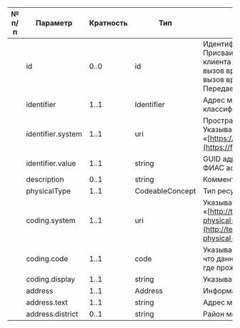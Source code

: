 | № **п/п** | **Параметр** | **Кратность** | **Тип** | **Описание** |
   | --- | --- | --- | --- | --- |
   |  | id | 0\..0 <br /> | id | Идентификатор ресурса Location. Присваивается СЗПВ после получения от клиента СЗПВ запроса создания заявки на вызов врача на дом (метод «Создание заявки на вызов врача на дом ($createhomecallrequest)»). Передается в формате guid |
   |  | identifier | 1\..1 | Identifier | Адрес места вызова в соответствии с классификатором ФИАС |
   |  | identifier.system | 1\..1 | uri | Пространство имен идентификатора. Указывается значение «[https://fias.nalog.ru/FiasInfo»](https://fias.nalog.ru/FiasInfo%C2%BB) |
   |  | identifier.value | 1\..1 | string | GUID адресного объекта ФИАС (поле таблицы ФИАС addrobj.aoguid) |
   |  | description | 0\..1 | string | Комментарий к адресу |
   |  | physicalType | 1\..1 | CodeableConcept | Тип ресурса Location |
   |  | coding.system | 1\..1 | uri | Указывается значение «[http://terminology.hl7.org/CodeSystem/location-physical-type»](http://terminology.hl7.org/CodeSystem/location-physical-type%C2%BB) |
   |  | coding.code | 1\..1 | code | Указывается значение «ho» (обозначение того, что данный ресурс Location - жилой дом (место, где проживает пациент - адрес места вызова)) |
   |  | coding.display | 1\..1 | string | Указывается значение «House» |
   |  | address | 1\..1 | Address | Информация об адресе места вызова |
   |  | address.text | 1\..1 | string | Адрес места вызова. Указывается строкой |
   |  | address.district | 0\..1 | string | Район места вызова. Указывается строкой |
